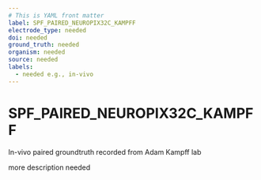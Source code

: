 ```yaml
---
# This is YAML front matter
label: SPF_PAIRED_NEUROPIX32C_KAMPFF
electrode_type: needed
doi: needed
ground_truth: needed
organism: needed
source: needed
labels:
  - needed e.g., in-vivo
---
```


# SPF_PAIRED_NEUROPIX32C_KAMPFF

In-vivo paired groundtruth recorded from Adam Kampff lab

more description needed